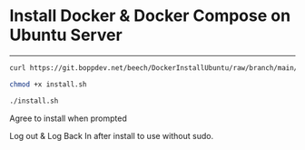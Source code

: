 # Install Docker & Docker Compose on Ubuntu Server
---

```bash
curl https://git.boppdev.net/beech/DockerInstallUbuntu/raw/branch/main/install.sh -o install.sh

chmod +x install.sh

./install.sh
```
Agree to install when prompted

Log out & Log Back In after install to use without sudo.